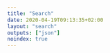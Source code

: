 ```yaml
---
title: "Search"
date: 2020-04-19T09:13:35+02:00
layout: "search"
outputs: ["json"]
noindex: true
---
```


